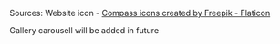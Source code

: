 Sources: 
Website icon - <a href="https://www.flaticon.com/free-icons/compass" title="compass icons">Compass icons created by Freepik - Flaticon</a>


Gallery carousell will be added in future

